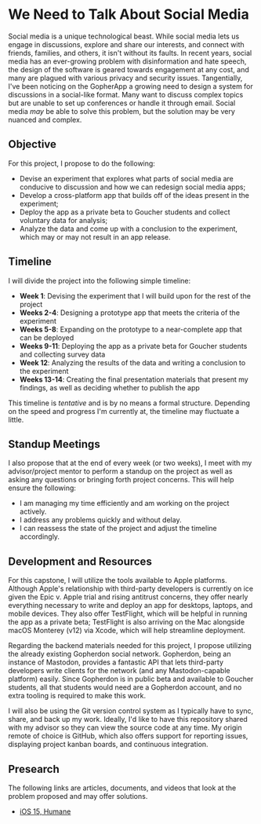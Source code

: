 # We Need to Talk About Social Media

Social media is a unique technological beast. While social media lets
us engage in discussions, explore and share our interests, and connect
with friends, families, and others, it isn't without its faults. In
recent years, social media has an ever-growing problem with
disinformation and hate speech, the design of the software is geared
towards engagement at any cost, and  many are plagued with various
privacy and security issues. Tangentially, I've been noticing on the
GopherApp a growing need to design a system for discussions in a
social-like format. Many want to discuss complex topics but are unable
to set up conferences or handle it through email. Social media _may_
be able to solve this problem, but the solution may be very nuanced and
complex.

## Objective

For this project, I propose to do the following:

- Devise an experiment that explores what parts of social media are
  conducive to discussion and how we can redesign social media apps;
- Develop a cross-platform app that builds off of the ideas present
  in the experiment;
- Deploy the app as a private beta to Goucher students and collect
  voluntary data for analysis;
- Analyze the data and come up with a conclusion to the experiment,
  which may or may not result in an app release.

## Timeline

I will divide the project into the following simple timeline:

- **Week 1**: Devising the experiment that I will build upon for the
  rest of the project
- **Weeks 2-4**: Designing a prototype app that meets the criteria of
  the experiment
- **Weeks 5-8**: Expanding on the prototype to a near-complete app
  that can be deployed
- **Weeks 9-11**: Deploying the app as a private beta for Goucher
  students and collecting survey data
- **Week 12**: Analyzing the results of the data and writing a
  conclusion to the experiment
- **Weeks 13-14**: Creating the final presentation materials that
  present my findings, as well as deciding whether to publish the app

This timeline is _tentative_ and is by no means a formal structure.
Depending on the speed and progress I'm currently at, the timeline
may fluctuate a little.

## Standup Meetings

I also propose that at the end of every week (or two weeks), I meet
with my advisor/project mentor to perform a standup on the project as
well as asking any questions or bringing forth project concerns. This
will help ensure the following:

- I am managing my time efficiently and am working on the project
  actively.
- I address any problems quickly and without delay.
- I can reassess the state of the project and adjust the timeline
  accordingly.

## Development and Resources

For this capstone, I will utilize the tools available to Apple
platforms. Although Apple's relationship with third-party developers
is currently on ice given the Epic v. Apple trial and rising
antitrust concerns, they offer nearly everything necessary to write
and deploy an app for desktops, laptops, and mobile devices. They
also offer TestFlight, which will be helpful in running the app as a
private beta; TestFlight is also arriving on the Mac alongside macOS
Monterey (v12) via Xcode, which will help streamline deployment.

Regarding the backend materials needed for this project, I propose
utilizing the already existing Gopherdon social network. Gopherdon,
being an instance of Mastodon, provides a fantastic API that lets
third-party developers write clients for the network (and any
Mastodon-capable platform) easily. Since Gopherdon is in public beta
and available to Goucher students, all that students would need are a
Gopherdon account, and no extra tooling is required to make this work.

I will also be using the Git version control system as I typically
have to sync, share, and back up my work. Ideally, I'd like to have
this repository shared with my advisor so they can view the source
code at any time. My origin remote of choice is GitHub, which also
offers support for reporting issues, displaying project kanban boards,
and continuous integration.

## Presearch

The following links are articles, documents, and videos that look at
the problem proposed and may offer solutions.

- [iOS 15, Humane](https://potential.app/ios-15-humane)

